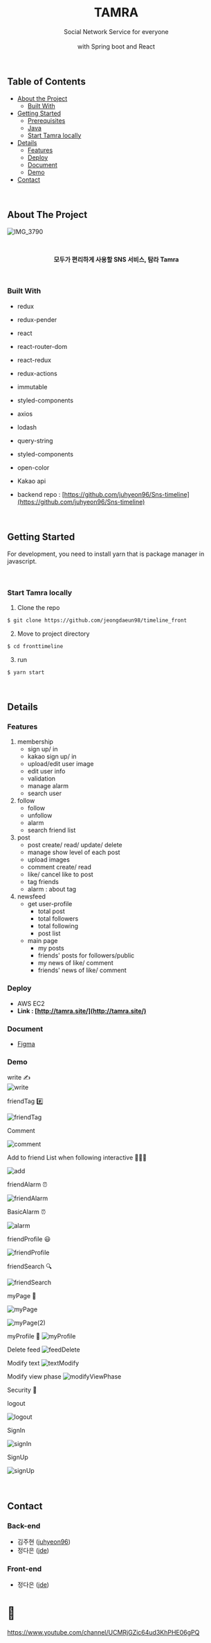 <br />

  <h1 align="center">TAMRA</h1>

  <p align="center">
    Social Network Service for everyone <br/>
	<br/>
with Spring boot and React
    <br />
   </p>

&nbsp;
<!-- TABLE OF CONTENTS -->
## Table of Contents

* [About the Project](#about-the-project)
  * [Built With](#built-with)
* [Getting Started](#getting-started)
  * [Prerequisites](#prerequisites)
  * [Java](#java)
  * [Start Tamra locally](#start-tamra-locally)
* [Details](#details) 
  * [Features](#features) 
  * [Deploy](#deploy)
  * [Document](#document)
  * [Demo](#demo)
 * [Contact](#contact)

&nbsp;
<!-- ABOUT THE PROJECT -->
## About The Project

![IMG_3790](https://user-images.githubusercontent.com/45280737/72733511-5816fe80-3bdb-11ea-9b09-910683a29735.png)

<div align="center">
<br/>
  <p align="center"><b>모두가 편리하게 사용할 SNS 서비스, 탐라 Tamra</b></p>
</div>


&nbsp;
### Built With
* redux

* redux-pender

* react

* react-router-dom

* react-redux

* redux-actions

* immutable

* styled-components

* axios

* lodash

* query-string

* styled-components

* open-color

* Kakao api

* backend repo : [https://github.com/juhyeon96/Sns-timeline](https://github.com/juhyeon96/Sns-timeline)

&nbsp;

## Getting Started

For development, you need to install yarn that is package manager in javascript.

&nbsp;
### Start Tamra locally

1. Clone the repo
```sh
$ git clone https://github.com/jeongdaeun98/timeline_front
```
2. Move to project directory
```sh
$ cd fronttimeline
```
3. run
```
$ yarn start
```
&nbsp;
## Details 

### Features
1. membership 
	- sign up/ in
	- kakao sign up/ in
	- upload/edit user image
	- edit user info
	- validation
	- manage alarm
	- search user
2. follow
	- follow
	- unfollow
	- alarm
	- search friend list
3. post
	- post create/ read/ update/ delete
	- manage show level of each post
	- upload images
	- comment create/ read
	- like/ cancel like to post
	- tag friends
	- alarm : about tag
4. newsfeed
	- get user-profile
		- total post
		- total followers
		- total following
		- post list
	- main page
		- my posts
		- friends' posts for followers/public
		- my news of like/ comment
		- friends' news of like/ comment

### Deploy
* AWS EC2 
* <b>Link : [http://tamra.site/](http://tamra.site/)</b>
&nbsp;
### Document
* [Figma](https://www.figma.com/file/sOR2wXynyU4LXFg2lYkBTs/TIMELINE-%EC%8A%A4%ED%86%A0%EB%A6%AC%EB%B3%B4%EB%93%9C?node-id=0%3A1!)
&nbsp;
### Demo

write ✍️  
![write](./write.PNG)  
  
friendTag #️⃣

![friendTag](./friendTag.PNG)  

Comment

![comment](./comment.PNG)  

Add to friend List when following interactive 🧑‍🤝‍🧑

![add](./addToFriendListWhenFollowingInteractive.PNG)  

friendAlarm ⏰

![friendAlarm](./friendAlarm.PNG)  

BasicAlarm ⏰

![alarm](./Alarm.PNG)  

friendProfile 😃

![friendProfile](./friendProfile.PNG)  

friendSearch 🔍

![friendSearch](./friendSearch.PNG)  

myPage 📄

![myPage](./myPage.PNG)

![myPage(2)](./mypage(2).PNG)

myProfile 🙍
![myProfile](./myProfile.PNG)

Delete feed
![feedDelete](./feedDelete.PNG)

Modify text 
![textModify](./textModify.PNG)

Modify view phase
![modifyViewPhase](./viewPhaseModify.PNG)

Security 🔑

logout

![logout](./logout.PNG)

SignIn

![signIn](./signIn.PNG)

SignUp

![signUp](./signUp.PNG)

<!-- CONTACT -->
&nbsp;

## Contact
### Back-end 
 - 김주현 ([juhyeon96](https://github.com/juhyeon96)) 
 - 정다은 ([jde](https://github.com/jeongdaeun98))
### Front-end
 - 정다은 ([jde](https://github.com/jeongdaeun98))
# 🎥

https://www.youtube.com/channel/UCMRjGZic64ud3KhPHE06gPQ

